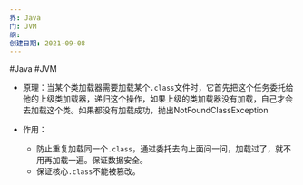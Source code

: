 ```yaml
---
界: Java
门: JVM
纲: 
创建日期: 2021-09-08
---
```

#Java #JVM

-   原理：当某个类加载器需要加载某个`.class`文件时，它首先把这个任务委托给他的上级类加载器，递归这个操作，如果上级的类加载器没有加载，自己才会去加载这个类。如果都没有加载成功，抛出NotFoundClassException
    
-   作用：
    
    -   防止重复加载同一个`.class`，通过委托去向上面问一问，加载过了，就不用再加载一遍。保证数据安全。
    -   保证核心`.class`不能被篡改。